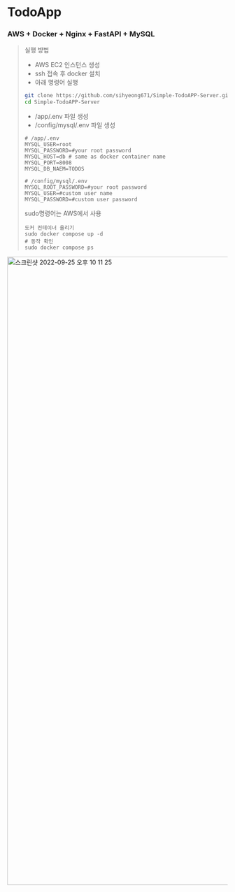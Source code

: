 # TodoApp

### AWS + Docker + Nginx + FastAPI + MySQL

> 실행 방법
> * AWS EC2 인스턴스 생성
> * ssh 접속 후 docker 설치
> * 아래 명령어 실행
>
> ```bash
> git clone https://github.com/sihyeong671/Simple-TodoAPP-Server.git
> cd Simple-TodoAPP-Server
>
> ```
> 
>
> * /app/.env 파일 생성
> * /config/mysql/.env 파일 생성
> 
> ```
> # /app/.env
> MYSQL_USER=root
> MYSQL_PASSWORD=#your root password
> MYSQL_HOST=db # same as docker container name
> MYSQL_PORT=8008
> MYSQL_DB_NAEM=TODOS
>
> # /config/mysql/.env
> MYSQL_ROOT_PASSWORD=#your root password
> MYSQL_USER=#custom user name
> MYSQL_PASSWORD=#custom user password
> ```
>
> sudo명령어는 AWS에서 사용
> ```
> 도커 컨테이너 올리기
> sudo docker compose up -d
> # 동작 확인
> sudo docker compose ps
> ```
  

<img width="1438" alt="스크린샷 2022-09-25 오후 10 11 25" src="https://user-images.githubusercontent.com/77565951/192145537-6ccdd4b0-3a2c-4616-846d-61144a95d60d.png">
